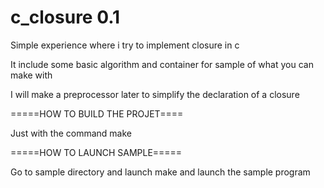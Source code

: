 c_closure 0.1
=========

Simple experience where i try to implement closure in c

It include some basic algorithm and container for sample of what you can make with

I will make a preprocessor later to simplify the declaration of a closure

=====HOW TO BUILD THE PROJET====

Just with the command make

=====HOW TO LAUNCH SAMPLE=====

Go to sample directory and launch make and launch the sample program